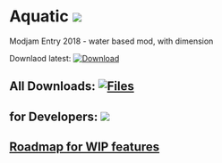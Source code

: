 # Aquatic [![](http://cf.way2muchnoise.eu/full_291152_downloads.svg)](https://minecraft.curseforge.com/projects/291152)

Modjam Entry 2018 - water based mod, with dimension

Downlaod latest:
[![Download](https://curse.nikky.moe/api/img/291152?logo)](https://curse.nikky.moe/api/url/291152)

All Downloads:
[![Files](https://curse.nikky.moe/api/img/291152/files?logo)](https://minecraft.curseforge.com/projects/291152/files)
---

## for Developers: [![](https://jitpack.io/v/Team-Rapture/Aquatic.svg)](https://jitpack.io/#Team-Rapture/Aquatic)

## [Roadmap for WIP features](Roadmap.md "RoadMap")


